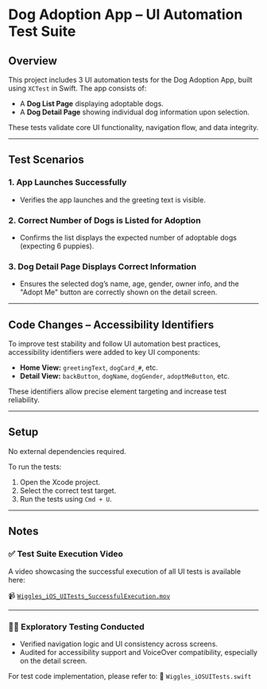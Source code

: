 # Dog Adoption App – UI Automation Test Suite

## Overview

This project includes 3 UI automation tests for the Dog Adoption App, built using `XCTest` in Swift. The app consists of:

- A **Dog List Page** displaying adoptable dogs.
- A **Dog Detail Page** showing individual dog information upon selection.

These tests validate core UI functionality, navigation flow, and data integrity.

---

## Test Scenarios

### 1. App Launches Successfully
- Verifies the app launches and the greeting text is visible.

### 2. Correct Number of Dogs is Listed for Adoption
- Confirms the list displays the expected number of adoptable dogs (expecting 6 puppies).

### 3. Dog Detail Page Displays Correct Information
- Ensures the selected dog’s name, age, gender, owner info, and the "Adopt Me" button are correctly shown on the detail screen.

---

## Code Changes – Accessibility Identifiers

To improve test stability and follow UI automation best practices, accessibility identifiers were added to key UI components:

- **Home View:** `greetingText`, `dogCard_#`, etc.
- **Detail View:** `backButton`, `dogName`, `dogGender`, `adoptMeButton`, etc.

These identifiers allow precise element targeting and increase test reliability.

---

## Setup

No external dependencies required.

To run the tests:

1. Open the Xcode project.
2. Select the correct test target.
3. Run the tests using `Cmd + U`.

---

## Notes

### ✅ Test Suite Execution Video
A video showcasing the successful execution of all UI tests is available here:

📹 [`Wiggles_iOS_UITests_SuccessfulExecution.mov`](./Wiggles-iOSUITests/test-results/Wiggles_iOS_UITests_SuccessfulExecution.mov)

---

### 🕵️‍♀️ Exploratory Testing Conducted

- Verified navigation logic and UI consistency across screens.
- Audited for accessibility support and VoiceOver compatibility, especially on the detail screen.

For test code implementation, please refer to:
📄 `Wiggles_iOSUITests.swift`
